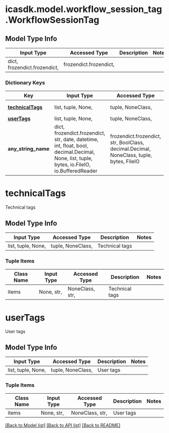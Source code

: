 # icasdk.model.workflow_session_tag.WorkflowSessionTag

## Model Type Info
Input Type | Accessed Type | Description | Notes
------------ | ------------- | ------------- | -------------
dict, frozendict.frozendict,  | frozendict.frozendict,  |  | 

### Dictionary Keys
Key | Input Type | Accessed Type | Description | Notes
------------ | ------------- | ------------- | ------------- | -------------
**[technicalTags](#technicalTags)** | list, tuple, None,  | tuple, NoneClass,  | Technical tags | [optional] 
**[userTags](#userTags)** | list, tuple, None,  | tuple, NoneClass,  | User tags | [optional] 
**any_string_name** | dict, frozendict.frozendict, str, date, datetime, int, float, bool, decimal.Decimal, None, list, tuple, bytes, io.FileIO, io.BufferedReader | frozendict.frozendict, str, BoolClass, decimal.Decimal, NoneClass, tuple, bytes, FileIO | any string name can be used but the value must be the correct type | [optional]

# technicalTags

Technical tags

## Model Type Info
Input Type | Accessed Type | Description | Notes
------------ | ------------- | ------------- | -------------
list, tuple, None,  | tuple, NoneClass,  | Technical tags | 

### Tuple Items
Class Name | Input Type | Accessed Type | Description | Notes
------------- | ------------- | ------------- | ------------- | -------------
items | None, str,  | NoneClass, str,  | Technical tags | 

# userTags

User tags

## Model Type Info
Input Type | Accessed Type | Description | Notes
------------ | ------------- | ------------- | -------------
list, tuple, None,  | tuple, NoneClass,  | User tags | 

### Tuple Items
Class Name | Input Type | Accessed Type | Description | Notes
------------- | ------------- | ------------- | ------------- | -------------
items | None, str,  | NoneClass, str,  | User tags | 

[[Back to Model list]](../../README.md#documentation-for-models) [[Back to API list]](../../README.md#documentation-for-api-endpoints) [[Back to README]](../../README.md)

